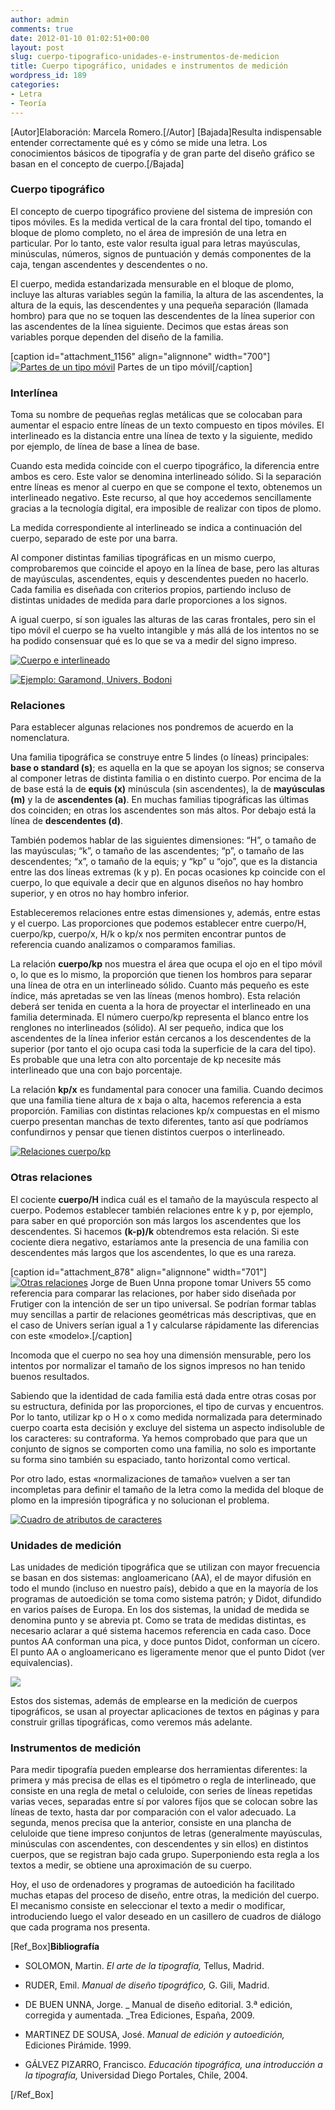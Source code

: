 ```yaml
---
author: admin
comments: true
date: 2012-01-10 01:02:51+00:00
layout: post
slug: cuerpo-tipografico-unidades-e-instrumentos-de-medicion
title: Cuerpo tipográfico, unidades e instrumentos de medición
wordpress_id: 189
categories:
- Letra
- Teoría
---
```


[Autor]Elaboración: Marcela Romero.[/Autor]
[Bajada]Resulta indispensable entender correctamente qué es y cómo se mide una letra. Los conocimientos básicos de tipografía y de gran parte del diseño gráfico se basan en el concepto de cuerpo.[/Bajada]


### Cuerpo tipográfico


El concepto de cuerpo tipográfico proviene del sistema de impresión con tipos móviles. Es la medida vertical de la cara frontal del tipo, tomando el bloque de plomo completo, no el área de impresión de una letra en particular. Por lo tanto, este valor resulta igual para letras mayúsculas, minúsculas, números, signos de puntuación y demás componentes de la caja, tengan ascendentes y descendentes o no.

El cuerpo, medida estandarizada mensurable en el bloque de plomo, incluye las alturas variables según la familia, la altura de las ascendentes, la altura de la equis, las descendentes y una pequeña separación (llamada hombro) para que no se toquen las descendentes de la línea superior con las ascendentes de la línea siguiente. Decimos que estas áreas son variables porque dependen del diseño de la familia.

[caption id="attachment_1156" align="alignnone" width="700"][![Partes de un tipo móvil](http://www.oert.org/wp-content/uploads/2012/08/T02C_01-tipo_movil_detallado.jpg)](http://www.oert.org/wp-content/uploads/2012/08/T02C_01-tipo_movil_detallado.jpg) Partes de un tipo móvil[/caption]


### Interlínea


Toma su nombre de pequeñas reglas metálicas que se colocaban para aumentar el espacio entre líneas de un texto compuesto en tipos móviles. El interlineado es la distancia entre una línea de texto y la siguiente, medido por ejemplo, de línea de base a línea de base.

Cuando esta medida coincide con el cuerpo tipográfico, la diferencia entre ambos es cero. Este valor se denomina interlineado sólido. Si la separación entre líneas es menor al cuerpo en que se compone el texto, obtenemos un interlineado negativo. Este recurso, al que hoy accedemos sencillamente gracias a la tecnología digital, era imposible de realizar con tipos de plomo.

La medida correspondiente al interlineado se indica a continuación del cuerpo, separado de este por una barra.

Al componer distintas familias tipográficas en un mismo cuerpo, comprobaremos que coincide el apoyo en la línea de base, pero las alturas de mayúsculas, ascendentes, equis y descendentes pueden no hacerlo. Cada familia es diseñada con criterios propios, partiendo incluso de distintas unidades de medida para darle proporciones a los signos.

A igual cuerpo, sí son iguales las alturas de las caras frontales, pero sin el tipo móvil el cuerpo se ha vuelto intangible y más allá de los intentos no se ha podido consensuar qué es lo que se va a medir del signo impreso.

[![Cuerpo e interlineado](http://www.oert.org/wp-content/uploads/2012/07/T02C_02-interlinea_solido_negativo.jpg)](http://www.oert.org/wp-content/uploads/2012/07/T02C_02-interlinea_solido_negativo.jpg)

[![Ejemplo: Garamond, Univers, Bodoni](http://www.oert.org/wp-content/uploads/2012/07/T02C_05-ejemp_garamond_univers_bodoni02.jpg)](http://www.oert.org/wp-content/uploads/2012/07/T02C_05-ejemp_garamond_univers_bodoni02.jpg)


### Relaciones


Para establecer algunas relaciones nos pondremos de acuerdo en la nomenclatura.

Una familia tipográfica se construye entre 5 lindes (o líneas) principales: **base o standard (s)**; es aquella en la que se apoyan los signos; se conserva al componer letras de distinta familia o en distinto cuerpo. Por encima de la de base está la de **equis (x)** minúscula (sin ascendentes), la de **mayúsculas (m)** y la de **ascendentes (a)**. En muchas familias tipográficas las últimas dos coinciden; en otras los ascendentes son más altos. Por debajo está la línea de **descendentes (d)**.

También podemos hablar de las siguientes dimensiones: “H”, o tamaño de las mayúsculas; “k”, o tamaño de las ascendentes; “p”, o tamaño de las descendentes; “x”, o tamaño de la equis; y “kp” u “ojo”, que es la distancia entre las dos líneas extremas (k y p). En pocas ocasiones kp coincide con el cuerpo, lo que equivale a decir que en algunos diseños no hay hombro superior, y en otros no hay hombro inferior.

Estableceremos relaciones entre estas dimensiones y, además, entre estas y el cuerpo. Las proporciones que podemos establecer entre cuerpo/H, cuerpo/kp, cuerpo/x, H/k o kp/x nos permiten encontrar puntos de referencia cuando analizamos o comparamos familias.

La relación **cuerpo/kp** nos muestra el área que ocupa el ojo en el tipo móvil o, lo que es lo mismo, la proporción que tienen los hombros para separar una línea de otra en un interlineado sólido. Cuanto más pequeño es este índice, más apretadas se ven las líneas (menos hombro). Esta relación deberá ser tenida en cuenta a la hora de proyectar el interlineado en una familia determinada.
El número cuerpo/kp representa el blanco entre los renglones no interlineados (sólido). Al ser pequeño, indica que los ascendentes de la línea inferior están cercanos a los descendentes de la superior (por tanto el ojo ocupa casi toda la superficie de la cara del tipo). Es probable que una letra con alto porcentaje de kp necesite más interlineado que una con bajo porcentaje.

La relación **kp/x** es fundamental para conocer una familia. Cuando decimos que una familia tiene altura de x baja o alta, hacemos referencia a esta proporción. Familias con distintas relaciones kp/x compuestas en el mismo cuerpo presentan manchas de texto diferentes, tanto así que podríamos confundirnos y pensar que tienen distintos cuerpos o interlineado.

[![Relaciones cuerpo/kp](http://www.oert.org/wp-content/uploads/2012/07/T02C_03-relaciones_kp.jpg)](http://www.oert.org/wp-content/uploads/2012/07/T02C_03-relaciones_kp.jpg)


### Otras relaciones


El cociente **cuerpo/H** indica cuál es el tamaño de la mayúscula respecto al cuerpo. Podemos establecer también relaciones entre k y p, por ejemplo, para saber en qué proporción son más largos los ascendentes que los descendentes. Si hacemos **(k-p)/k** obtendremos esta relación. Si este cociente diera negativo, estaríamos ante la presencia de una familia con descendentes más largos que los ascendentes, lo que es una rareza.

[caption id="attachment_878" align="alignnone" width="701"][![Otras relaciones](http://www.oert.org/wp-content/uploads/2012/07/T02C_04-relaciones_jorgedebuenunna.jpg)](http://www.oert.org/wp-content/uploads/2012/07/T02C_04-relaciones_jorgedebuenunna.jpg) Jorge de Buen Unna propone tomar Univers 55 como referencia para comparar las relaciones, por haber sido diseñada por Frutiger con la intención de ser un tipo universal. Se podrían formar tablas muy sencillas a partir de relaciones geométricas más descriptivas, que en el caso de Univers serían igual a 1 y calcularse rápidamente las diferencias con este «modelo».[/caption]

Incomoda que el cuerpo no sea hoy una dimensión mensurable, pero los intentos por normalizar el tamaño de los signos impresos no han tenido buenos resultados.

Sabiendo que la identidad de cada familia está dada entre otras cosas por su estructura, definida por las proporciones, el tipo de curvas y encuentros. Por lo tanto, utilizar kp o H o x como medida normalizada para determinado cuerpo coarta esta decisión y excluye del sistema un aspecto indisoluble de los caracteres: su contraforma. Ya hemos comprobado que para que un conjunto de signos se comporten como una familia, no solo es importante su forma sino también su espaciado, tanto horizontal como vertical.

Por otro lado, estas «normalizaciones de tamaño» vuelven a ser tan incompletas para definir el tamaño de la letra como la medida del bloque de plomo en la impresión tipográfica y no solucionan el problema.

[![Cuadro de atributos de caracteres](http://www.oert.org/wp-content/uploads/2012/07/T02C_06-cuadro_atributostipograficos.jpg)](http://www.oert.org/wp-content/uploads/2012/07/T02C_06-cuadro_atributostipograficos.jpg)


### Unidades de medición


Las unidades de medición tipográfica que se utilizan con mayor frecuencia se basan en dos sistemas: angloamericano (AA), el de mayor difusión en todo el mundo (incluso en nuestro país), debido a que en la mayoría de los programas de autoedición se toma como sistema patrón; y Didot, difundido en varios países de Europa. En los dos sistemas, la unidad de medida se denomina punto y se abrevia pt. Como se trata de medidas distintas, es necesario aclarar a qué sistema hacemos referencia en cada caso. Doce puntos AA conforman una pica, y doce puntos Didot, conforman un cícero. El punto AA o angloamericano es ligeramente menor que el punto Didot (ver equivalencias).

[![](http://www.oert.org/wp-content/uploads/2012/01/T01A_10-pica-ciciero.jpg)](http://www.oert.org/wp-content/uploads/2012/01/T01A_10-pica-ciciero.jpg)

Estos dos sistemas, además de emplearse en la medición de cuerpos tipográficos, se usan al proyectar aplicaciones de textos en páginas y para construir grillas tipográficas, como veremos más adelante.


### Instrumentos de medición


Para medir tipografía pueden emplearse dos herramientas diferentes: la primera y más precisa de ellas es el tipómetro o regla de interlineado, que consiste en una regla de metal o celuloide, con series de líneas repetidas varias veces, separadas entre sí por valores fijos que se colocan sobre las líneas de texto, hasta dar por comparación con el valor adecuado. La segunda, menos precisa que la anterior, consiste en una plancha de celuloide que tiene impreso conjuntos de letras (generalmente mayúsculas, minúsculas con ascendentes, con descendentes y sin ellos) en distintos cuerpos, que se registran bajo cada grupo. Superponiendo esta regla a los textos a medir, se obtiene una aproximación de su cuerpo.

Hoy, el uso de ordenadores y programas de autoedición ha facilitado muchas etapas del proceso de diseño, entre otras, la medición del cuerpo. El mecanismo consiste en seleccionar el texto a medir o modificar, introduciendo luego el valor deseado en un casillero de cuadros de diálogo que cada programa nos presenta.

[Ref_Box]**Bibliografía**



	
  * SOLOMON, Martin. _El arte de la tipografía,_ Tellus, Madrid.

	
  * RUDER, Emil. _Manual de diseño tipográfico,_ G. Gili, Madrid.

	
  * DE BUEN UNNA, Jorge. _ Manual de diseño editorial. 3.ª edición, corregida y aumentada. _Trea Ediciones, España, 2009.

	
  * MARTINEZ DE SOUSA, José. _Manual de edición y autoedición,_ Ediciones Pirámide. 1999.

	
  * GÁLVEZ PIZARRO, Francisco. _Educación tipográfica, una introducción a la tipografía,_ Universidad Diego Portales, Chile, 2004.


[/Ref_Box]
